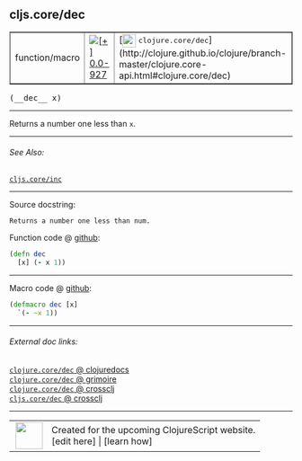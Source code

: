 ## cljs.core/dec



 <table border="1">
<tr>
<td>function/macro</td>
<td><a href="https://github.com/cljsinfo/cljs-api-docs/tree/0.0-927"><img valign="middle" alt="[+] 0.0-927" title="Added in 0.0-927" src="https://img.shields.io/badge/+-0.0--927-lightgrey.svg"></a> </td>
<td>
[<img height="24px" valign="middle" src="http://i.imgur.com/1GjPKvB.png"> <samp>clojure.core/dec</samp>](http://clojure.github.io/clojure/branch-master/clojure.core-api.html#clojure.core/dec)
</td>
</tr>
</table>


 <samp>
(__dec__ x)<br>
</samp>

---

Returns a number one less than `x`.



---


###### See Also:

[`cljs.core/inc`](../cljs.core/inc.md)<br>

---


Source docstring:

```
Returns a number one less than num.
```


Function code @ [github](https://github.com/clojure/clojurescript/blob/r1978/src/cljs/cljs/core.cljs#L1475-L1477):

```clj
(defn dec
  [x] (- x 1))
```

<!--
Repo - tag - source tree - lines:

 <pre>
clojurescript @ r1978
└── src
    └── cljs
        └── cljs
            └── <ins>[core.cljs:1475-1477](https://github.com/clojure/clojurescript/blob/r1978/src/cljs/cljs/core.cljs#L1475-L1477)</ins>
</pre>

-->

---

Macro code @ [github](https://github.com/clojure/clojurescript/blob/r1978/src/clj/cljs/core.clj#L429-L430):

```clj
(defmacro dec [x]
  `(- ~x 1))
```

<!--
Repo - tag - source tree - lines:

 <pre>
clojurescript @ r1978
└── src
    └── clj
        └── cljs
            └── <ins>[core.clj:429-430](https://github.com/clojure/clojurescript/blob/r1978/src/clj/cljs/core.clj#L429-L430)</ins>
</pre>
-->

---


###### External doc links:

[`clojure.core/dec` @ clojuredocs](http://clojuredocs.org/clojure.core/dec)<br>
[`clojure.core/dec` @ grimoire](http://conj.io/store/v1/org.clojure/clojure/1.7.0-beta3/clj/clojure.core/dec/)<br>
[`clojure.core/dec` @ crossclj](http://crossclj.info/fun/clojure.core/dec.html)<br>
[`cljs.core/dec` @ crossclj](http://crossclj.info/fun/cljs.core.cljs/dec.html)<br>

---

 <table>
<tr><td>
<img valign="middle" align="right" width="48px" src="http://i.imgur.com/Hi20huC.png">
</td><td>
Created for the upcoming ClojureScript website.<br>
[edit here] | [learn how]
</td></tr></table>

[edit here]:https://github.com/cljsinfo/cljs-api-docs/blob/master/cljsdoc/cljs.core/dec.cljsdoc
[learn how]:https://github.com/cljsinfo/cljs-api-docs/wiki/cljsdoc-files

<!--

This information was too distracting to show to readers, but I'll leave it
commented here since it is helpful to:

- pretty-print the data used to generate this document
- and show how to retrieve that data



The API data for this symbol:

```clj
{:description "Returns a number one less than `x`.",
 :ns "cljs.core",
 :name "dec",
 :signature ["[x]"],
 :history [["+" "0.0-927"]],
 :type "function/macro",
 :related ["cljs.core/inc"],
 :full-name-encode "cljs.core/dec",
 :source {:code "(defn dec\n  [x] (- x 1))",
          :title "Function code",
          :repo "clojurescript",
          :tag "r1978",
          :filename "src/cljs/cljs/core.cljs",
          :lines [1475 1477]},
 :extra-sources [{:code "(defmacro dec [x]\n  `(- ~x 1))",
                  :title "Macro code",
                  :repo "clojurescript",
                  :tag "r1978",
                  :filename "src/clj/cljs/core.clj",
                  :lines [429 430]}],
 :full-name "cljs.core/dec",
 :clj-symbol "clojure.core/dec",
 :docstring "Returns a number one less than num."}

```

Retrieve the API data for this symbol:

```clj
;; from Clojure REPL
(require '[clojure.edn :as edn])
(-> (slurp "https://raw.githubusercontent.com/cljsinfo/cljs-api-docs/catalog/cljs-api.edn")
    (edn/read-string)
    (get-in [:symbols "cljs.core/dec"]))
```

-->
